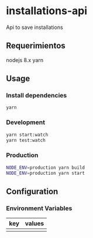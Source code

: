 # installations-api
Api to save installations

## Requerimientos

nodejs 8.x
yarn

## Usage

### Install dependencies

`yarn`

### Development

```bash
yarn start:watch
yarn test:watch
```

### Production

```bash
NODE_ENV=production yarn build
NODE_ENV=production yarn start
```

## Configuration

### Environment Variables

| key | values |
| ----- | ----- |
|  |  |
